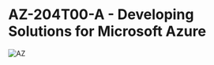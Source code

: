 # AZ-204T00-A - Developing Solutions for Microsoft Azure
![AZ](https://github.com/Ivan-Herrera-Garcia/Certificados/assets/71898783/6ba0cfbf-85b5-4664-889b-ebad7c6a06c7)
